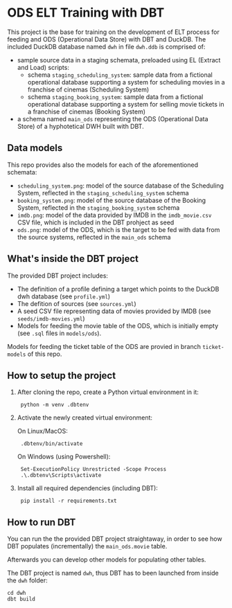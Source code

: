 # ODS ELT Training with DBT

This project is the base for training on the development of ELT process for feeding and ODS (Operational Data Store) with DBT and DuckDB. The included DuckDB database named `dwh` in file `dwh.ddb` is comprised of:
- sample source data in a staging schemata, preloaded using EL (Extract and Load) scripts:
    - schema `staging_scheduling_system`: sample data from a fictional operational database supporting a system for scheduling movies in a franchise of cinemas (Scheduling System)
    - schema `staging_booking_system`: sample data from a fictional operational database supporting a system for selling movie tickets in a franchise of cinemas (Booking System)
- a schema named `main_ods` representing the ODS (Operational Data Store) of a hyphotetical DWH built with DBT.

## Data models

This repo provides also the models for each of the aforementioned schemata:
- `scheduling_system.png`: model of the source database of the Scheduling System, reflected in the `staging_scheduling_system` schema
- `booking_system.png`: model of the source database of the Booking System, reflected in the `staging_booking_system` schema
- `imdb.png`: model of the data provided by IMDB in the `imdb_movie.csv` CSV file, which is included in the DBT prohject as seed
- `ods.png`: model of the ODS, which is the target to be fed with data from the source systems, reflected in the `main_ods` schema

## What's inside the DBT project

The provided DBT project includes:
- The definition of a profile defining a target which points to the DuckDB dwh database (see `profile.yml`)
- The defition of sources (see `sources.yml`)
- A seed CSV file representing data of movies provided by IMDB (see `seeds/imdb-movies.yml`)
- Models for feeding the movie table of the ODS, which is initially empty (see `.sql` files in `models/ods`).

Models for feeding the ticket table of the ODS are provied in branch `ticket-models` of this repo.


## How to setup the project

1. After cloning the repo, create a Python virtual environment in it:

        python -m venv .dbtenv

2. Activate the newly created virtual environment:

    On Linux/MacOS:

        .dbtenv/bin/activate

    On Windows (using Powershell):

        Set-ExecutionPolicy Unrestricted -Scope Process
        .\.dbtenv\Scripts\activate


2. Install all required dependencies (including DBT):

        pip install -r requirements.txt


## How to run DBT

You can run the the provided DBT project straightaway, in order to see how DBT populates (incrementally) the `main_ods.movie` table.

Afterwards you can develop other models for populating other tables.

The DBT project is named `dwh`, thus DBT has to been launched from inside the `dwh` folder:

    cd dwh
    dbt build

